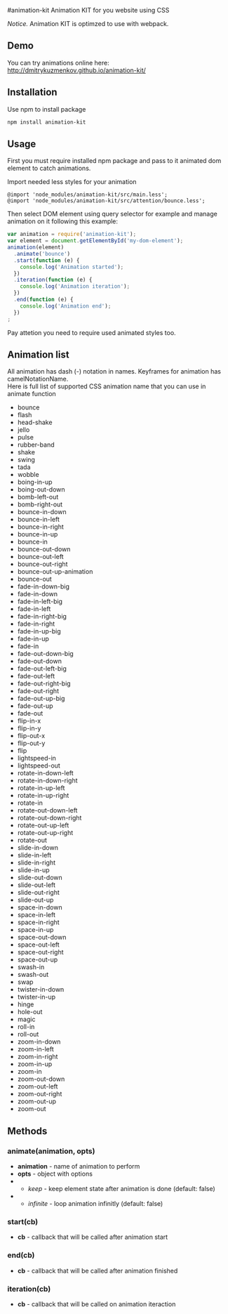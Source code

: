 #animation-kit
Animation KIT for you website using CSS  

*Notice.* Animation KIT is optimzed to use with webpack.
## Demo
You can try animations online here: http://dmitrykuzmenkov.github.io/animation-kit/

## Installation
Use npm to install package

```bash
npm install animation-kit
```

## Usage
First you must require installed npm package and pass to it animated dom element to catch animations.

Import needed less styles for your animation

```less
@import 'node_modules/animation-kit/src/main.less';
@import 'node_modules/animation-kit/src/attention/bounce.less';
```

Then select DOM element using query selector for example and manage animation on it following this example:

```javascript
var animation = require('animation-kit');
var element = document.getElementById('my-dom-element');
animation(element)
  .animate('bounce')
  .start(function (e) {
    console.log('Animation started');
  })
  .iteration(function (e) {
    console.log('Animation iteration');
  })
  .end(function (e) {
    console.log('Animation end');
  })
;
```

Pay attetion you need to require used animated styles too.

## Animation list
All animation has dash (-) notation in names. Keyframes for animation has camelNotationName.  
Here is full list of supported CSS animation name that you can use in animate function

 - bounce
 - flash
 - head-shake
 - jello
 - pulse
 - rubber-band
 - shake
 - swing
 - tada
 - wobble
 - boing-in-up
 - boing-out-down
 - bomb-left-out
 - bomb-right-out
 - bounce-in-down
 - bounce-in-left
 - bounce-in-right
 - bounce-in-up
 - bounce-in
 - bounce-out-down
 - bounce-out-left
 - bounce-out-right
 - bounce-out-up-animation
 - bounce-out
 - fade-in-down-big
 - fade-in-down
 - fade-in-left-big
 - fade-in-left
 - fade-in-right-big
 - fade-in-right
 - fade-in-up-big
 - fade-in-up
 - fade-in
 - fade-out-down-big
 - fade-out-down
 - fade-out-left-big
 - fade-out-left
 - fade-out-right-big
 - fade-out-right
 - fade-out-up-big
 - fade-out-up
 - fade-out
 - flip-in-x
 - flip-in-y
 - flip-out-x
 - flip-out-y
 - flip
 - lightspeed-in
 - lightspeed-out
 - rotate-in-down-left
 - rotate-in-down-right
 - rotate-in-up-left
 - rotate-in-up-right
 - rotate-in
 - rotate-out-down-left
 - rotate-out-down-right
 - rotate-out-up-left
 - rotate-out-up-right
 - rotate-out
 - slide-in-down
 - slide-in-left
 - slide-in-right
 - slide-in-up
 - slide-out-down
 - slide-out-left
 - slide-out-right
 - slide-out-up
 - space-in-down
 - space-in-left
 - space-in-right
 - space-in-up
 - space-out-down
 - space-out-left
 - space-out-right
 - space-out-up
 - swash-in
 - swash-out
 - swap
 - twister-in-down
 - twister-in-up
 - hinge
 - hole-out
 - magic
 - roll-in
 - roll-out
 - zoom-in-down
 - zoom-in-left
 - zoom-in-right
 - zoom-in-up
 - zoom-in
 - zoom-out-down
 - zoom-out-left
 - zoom-out-right
 - zoom-out-up
 - zoom-out

## Methods
### animate(animation, opts)
 - **animation** - name of animation to perform
 - **opts** - object with options
 - - *keep* - keep element state after animation is done (default: false)
 - - *infinite* - loop animation infinitly (default: false)

### start(cb)
 - **cb** - callback that will be called after animation start

### end(cb)
 - **cb** - callback that will be called after animation finished

### iteration(cb)
 - **cb** - callback that will be called on animation iteraction
